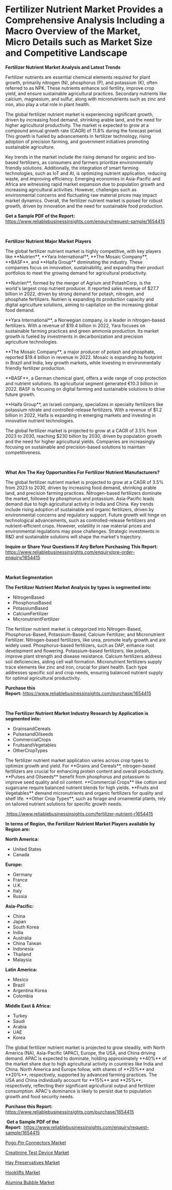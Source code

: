 <p><h1>Fertilizer Nutrient Market Provides a Comprehensive Analysis Including a Macro Overview of the Market, Micro Details such as Market Size and Competitive Landscape</h1></p><p><strong>Fertilizer Nutrient Market Analysis and Latest Trends</strong></p>
<p><p>Fertilizer nutrients are essential chemical elements required for plant growth, primarily nitrogen (N), phosphorus (P), and potassium (K), often referred to as NPK. These nutrients enhance soil fertility, improve crop yield, and ensure sustainable agricultural practices. Secondary nutrients like calcium, magnesium, and sulfur, along with micronutrients such as zinc and iron, also play a vital role in plant health.</p><p>The global fertilizer nutrient market is experiencing significant growth, driven by increasing food demand, shrinking arable land, and the need for higher agricultural productivity. The market is expected to grow at a compound annual growth rate (CAGR) of 11.8% during the forecast period. This growth is fueled by advancements in fertilizer technology, rising adoption of precision farming, and government initiatives promoting sustainable agriculture.</p><p>Key trends in the market include the rising demand for organic and bio-based fertilizers, as consumers and farmers prioritize environmentally friendly solutions. Additionally, the integration of smart farming technologies, such as IoT and AI, is optimizing nutrient application, reducing waste, and improving efficiency. Emerging economies in Asia-Pacific and Africa are witnessing rapid market expansion due to population growth and increasing agricultural activities. However, challenges such as environmental concerns and fluctuating raw material prices may impact market dynamics. Overall, the fertilizer nutrient market is poised for robust growth, driven by innovation and the need for sustainable food production.</p></p>
<p><strong>Get a Sample PDF of the Report:&nbsp;</strong> <a href="https://www.reliablebusinessinsights.com/enquiry/request-sample/1654415?utm_campaign=1873&utm_medium=2&utm_source=Github&utm_content=ia&utm_term=25012025&utm_id=fertilizer-nutrient">https://www.reliablebusinessinsights.com/enquiry/request-sample/1654415</a></p>
<p>&nbsp;</p>
<p><strong>Fertilizer Nutrient Major Market Players</strong></p>
<p><p>The global fertilizer nutrient market is highly competitive, with key players like **Nutrien**, **Yara International**, **The Mosaic Company**, **BASF**, and **Haifa Group** dominating the industry. These companies focus on innovation, sustainability, and expanding their product portfolios to meet the growing demand for agricultural productivity.</p><p>**Nutrien**, formed by the merger of Agrium and PotashCorp, is the world's largest crop nutrient producer. It reported sales revenue of $27.7 billion in 2022, driven by strong demand for potash, nitrogen, and phosphate fertilizers. Nutrien is expanding its production capacity and digital agriculture solutions, aiming to capitalize on the increasing global food demand.</p><p>**Yara International**, a Norwegian company, is a leader in nitrogen-based fertilizers. With a revenue of $19.4 billion in 2022, Yara focuses on sustainable farming practices and green ammonia production. Its market growth is fueled by investments in decarbonization and precision agriculture technologies.</p><p>**The Mosaic Company**, a major producer of potash and phosphate, reported $19.4 billion in revenue in 2022. Mosaic is expanding its footprint in Brazil and India, key growth markets, while investing in environmentally friendly fertilizer production.</p><p>**BASF**, a German chemical giant, offers a wide range of crop protection and nutrient solutions. Its agricultural segment generated €10.3 billion in 2022. BASF is focusing on digital farming and sustainable solutions to drive future growth.</p><p>**Haifa Group**, an Israeli company, specializes in specialty fertilizers like potassium nitrate and controlled-release fertilizers. With a revenue of $1.2 billion in 2022, Haifa is expanding in emerging markets and investing in innovative nutrient technologies.</p><p>The global fertilizer market is projected to grow at a CAGR of 3.5% from 2023 to 2030, reaching $230 billion by 2030, driven by population growth and the need for higher agricultural yields. Companies are increasingly focusing on sustainable and precision-based solutions to maintain competitiveness.</p></p>
<p>&nbsp;</p>
<p><strong>What Are The Key Opportunities For Fertilizer Nutrient Manufacturers?</strong></p>
<p><p>The global fertilizer nutrient market is projected to grow at a CAGR of 3.5% from 2023 to 2030, driven by increasing food demand, shrinking arable land, and precision farming practices. Nitrogen-based fertilizers dominate the market, followed by phosphorus and potassium. Asia-Pacific leads demand due to high agricultural activity in India and China. Key trends include rising adoption of sustainable and organic fertilizers, driven by environmental concerns and regulatory support. Future growth will hinge on technological advancements, such as controlled-release fertilizers and nutrient-efficient crops. However, volatility in raw material prices and environmental regulations may pose challenges. Strategic investments in R&D and sustainable solutions will shape the market's trajectory.</p></p>
<p><strong>Inquire or Share Your Questions If Any Before Purchasing This Report:</strong> <a href="https://www.reliablebusinessinsights.com/enquiry/pre-order-enquiry/1654415?utm_campaign=1873&utm_medium=2&utm_source=Github&utm_content=ia&utm_term=25012025&utm_id=fertilizer-nutrient">https://www.reliablebusinessinsights.com/enquiry/pre-order-enquiry/1654415</a></p>
<p>&nbsp;</p>
<p><strong>Market Segmentation</strong></p>
<p><strong>The Fertilizer Nutrient Market Analysis by types is segmented into:</strong></p>
<p><ul><li>NitrogenBased</li><li>PhosphorusBased</li><li>PotassiumBased</li><li>CalciumFertilizer</li><li>MicronutrientFertilizer</li></ul></p>
<p><p>The fertilizer nutrient market is categorized into Nitrogen-Based, Phosphorus-Based, Potassium-Based, Calcium Fertilizer, and Micronutrient Fertilizer. Nitrogen-based fertilizers, like urea, promote leafy growth and are widely used. Phosphorus-based fertilizers, such as DAP, enhance root development and flowering. Potassium-based fertilizers, like potash, improve plant strength and disease resistance. Calcium fertilizers address soil deficiencies, aiding cell wall formation. Micronutrient fertilizers supply trace elements like zinc and iron, crucial for plant health. Each type addresses specific soil and crop needs, ensuring balanced nutrient supply for optimal agricultural productivity.</p></p>
<p><strong>Purchase this Report:&nbsp;</strong><a href="https://www.reliablebusinessinsights.com/purchase/1654415?utm_campaign=1873&utm_medium=2&utm_source=Github&utm_content=ia&utm_term=25012025&utm_id=fertilizer-nutrient">https://www.reliablebusinessinsights.com/purchase/1654415</a></p>
<p>&nbsp;</p>
<p><strong>The Fertilizer Nutrient Market Industry Research by Application is segmented into:</strong></p>
<p><ul><li>GrainsandCereals</li><li>PulsesandOilseeds</li><li>CommercialCrops</li><li>FruitsandVegetables</li><li>OtherCropTypes</li></ul></p>
<p><p>The fertilizer nutrient market application varies across crop types to optimize growth and yield. For **Grains and Cereals**, nitrogen-based fertilizers are crucial for enhancing protein content and overall productivity. **Pulses and Oilseeds** benefit from phosphorus and potassium to improve seed quality and oil content. **Commercial Crops** like cotton and sugarcane require balanced nutrient blends for high yields. **Fruits and Vegetables** demand micronutrients and organic fertilizers for quality and shelf life. **Other Crop Types**, such as forage and ornamental plants, rely on tailored nutrient solutions for specific growth needs.</p></p>
<p><a href="https://www.reliablebusinessinsights.com/fertilizer-nutrient-r1654415?utm_campaign=1873&utm_medium=2&utm_source=Github&utm_content=ia&utm_term=25012025&utm_id=fertilizer-nutrient">&nbsp;https://www.reliablebusinessinsights.com/fertilizer-nutrient-r1654415</a></p>
<p><strong>In terms of Region, the Fertilizer Nutrient Market Players available by Region are:</strong></p>
<p>
    <p> <strong> North America: </strong>
        <ul>
            <li>United States</li>
            <li>Canada</li>
        </ul>
        </p> 
    <p> <strong> Europe: </strong>
        <ul>
            <li>Germany</li>
            <li>France</li>
            <li>U.K.</li>
            <li>Italy</li>
            <li>Russia</li>
        </ul>
        </p> 
    <p> <strong> Asia-Pacific: </strong>
        <ul>
            <li>China</li>
            <li>Japan</li>
            <li>South Korea</li>
            <li>India</li>
            <li>Australia</li>
            <li>China Taiwan</li>
            <li>Indonesia</li>
            <li>Thailand</li>
            <li>Malaysia</li>
        </ul>
        </p> 
    <p> <strong> Latin America: </strong>
        <ul>
            <li>Mexico</li>
            <li>Brazil</li>
            <li>Argentina Korea</li>
            <li>Colombia</li>
        </ul>
        </p> 
    <p> <strong> Middle East & Africa: </strong>
        <ul>
            <li>Turkey</li>
            <li>Saudi</li>
            <li>Arabia</li>
            <li>UAE</li>
            <li>Korea</li>
        </ul>
    </p>
    </p>
<p><p>The global fertilizer nutrient market is projected to grow steadily, with North America (NA), Asia-Pacific (APAC), Europe, the USA, and China driving demand. APAC is expected to dominate, holding approximately **40%** of the market share due to high agricultural activity in countries like India and China. North America and Europe follow, with shares of **25%** and **20%**, respectively, supported by advanced farming practices. The USA and China individually account for **15%** and **25%**, respectively, reflecting their significant agricultural output and fertilizer consumption. APAC's dominance is likely to persist due to population growth and food security needs.</p></p>
<p><strong>Purchase this Report: </strong><a href="https://www.reliablebusinessinsights.com/purchase/1654415?utm_campaign=1873&utm_medium=2&utm_source=Github&utm_content=ia&utm_term=25012025&utm_id=fertilizer-nutrient">https://www.reliablebusinessinsights.com/purchase/1654415</a></p>
<p>&nbsp;<strong>Get a Sample PDF of the Report:&nbsp;&nbsp;</strong><a href="https://www.reliablebusinessinsights.com/enquiry/request-sample/1654415?utm_campaign=1873&utm_medium=2&utm_source=Github&utm_content=ia&utm_term=25012025&utm_id=fertilizer-nutrient">https://www.reliablebusinessinsights.com/enquiry/request-sample/1654415</a></p>
<p><strong></strong></p>
<p><p><a href="https://www.linkedin.com/pulse/comprehensive-examination-pogo-pin-connectors-market-leirc?utm_campaign=1873&utm_medium=2&utm_source=Github&utm_content=ia&utm_term=25012025&utm_id=fertilizer-nutrient">Pogo Pin Connectors Market</a></p><p><a href="https://www.linkedin.com/pulse/pioneering-growth-analyzing-global-creatinine-test-device-hpm2c?utm_campaign=1873&utm_medium=2&utm_source=Github&utm_content=ia&utm_term=25012025&utm_id=fertilizer-nutrient">Creatinine Test Device Market</a></p><p><a href="https://github.com/triattwood9919/Market-Research-Report-List-1/blob/main/hay-preservatives-market.md?utm_campaign=1873&utm_medium=2&utm_source=Github&utm_content=ia&utm_term=25012025&utm_id=fertilizer-nutrient">Hay Preservatives Market</a></p><p><a href="https://www.linkedin.com/pulse/hooklifts-market-evolution-key-trends-regional-dynamics-ficzc?utm_campaign=1873&utm_medium=2&utm_source=Github&utm_content=ia&utm_term=25012025&utm_id=fertilizer-nutrient">Hooklifts Market</a></p><p><a href="https://github.com/schwminh2001101/Market-Research-Report-List-1/blob/main/alumina-bubble-market.md?utm_campaign=1873&utm_medium=2&utm_source=Github&utm_content=ia&utm_term=25012025&utm_id=fertilizer-nutrient">Alumina Bubble Market</a></p></p>